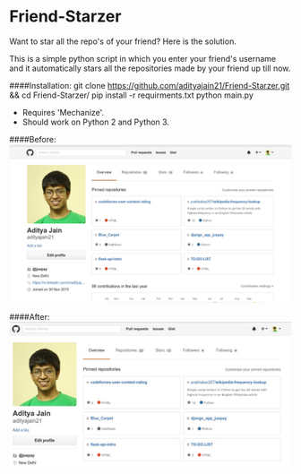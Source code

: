 # Friend-Starzer

Want to star all the repo's of your friend?
Here is the solution.

This is a simple python script in which you enter your friend's username and it automatically stars all the repositories made by your friend up till now.

####Installation:
	git clone https://github.com/adityajain21/Friend-Starzer.git && cd Friend-Starzer/
	pip install -r requirments.txt
	python main.py


- Requires 'Mechanize'.
- Should work on Python 2 and Python 3.



####Before:
![](screenshots/SS2.jpg?raw=true)



####After:
![](screenshots/SS1.jpg?raw=true)
